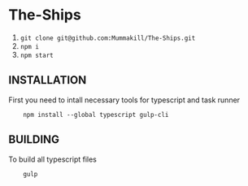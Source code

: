 # The-Ships

1. ```git clone git@github.com:Mummakill/The-Ships.git```
2. ```npm i```
3. ```npm start```


INSTALLATION
------------
First you need to intall necessary tools for typescript and task runner

        npm install --global typescript gulp-cli

BUILDING
------------
To build all typescript files

        gulp